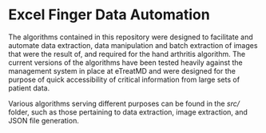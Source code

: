 # Excel Finger Data Automation

The algorithms contained in this repository were designed to facilitate and automate data extraction, data manipulation and batch extraction of images that were the result of, and required for the hand arthritis algorithm.
The current versions of the algorithms have been tested heavily against the management system in place at eTreatMD and were designed for the purpose of quick accessibility of critical information from large sets of patient data.

Various algorithms serving different purposes can be found in the _src/_ folder, such as those pertaining to data extraction, image extraction, and JSON file generation.

